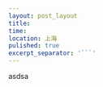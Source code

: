 ```yaml
---
layout: post_layout
title:
time:
location: 上海
pulished: true
excerpt_separator: '```'
---
```


asdsa